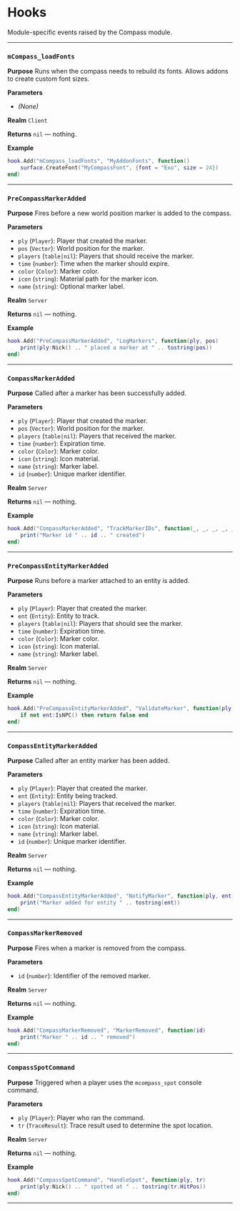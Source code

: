 # Hooks
Module-specific events raised by the Compass module.

---
### `mCompass_loadFonts`

**Purpose**
Runs when the compass needs to rebuild its fonts. Allows addons to create custom font sizes.

**Parameters**

* *(None)*

**Realm**
`Client`

**Returns**
`nil` — nothing.

**Example**

```lua
hook.Add("mCompass_loadFonts", "MyAddonFonts", function()
    surface.CreateFont("MyCompassFont", {font = "Exo", size = 24})
end)
```

---

### `PreCompassMarkerAdded`

**Purpose**
Fires before a new world position marker is added to the compass.

**Parameters**

* `ply` (`Player`): Player that created the marker.
* `pos` (`Vector`): World position for the marker.
* `players` (`table|nil`): Players that should receive the marker.
* `time` (`number`): Time when the marker should expire.
* `color` (`Color`): Marker color.
* `icon` (`string`): Material path for the marker icon.
* `name` (`string`): Optional marker label.

**Realm**
`Server`

**Returns**
`nil` — nothing.

**Example**

```lua
hook.Add("PreCompassMarkerAdded", "LogMarkers", function(ply, pos)
    print(ply:Nick() .. " placed a marker at " .. tostring(pos))
end)
```

---

### `CompassMarkerAdded`

**Purpose**
Called after a marker has been successfully added.

**Parameters**

* `ply` (`Player`): Player that created the marker.
* `pos` (`Vector`): World position for the marker.
* `players` (`table|nil`): Players that received the marker.
* `time` (`number`): Expiration time.
* `color` (`Color`): Marker color.
* `icon` (`string`): Icon material.
* `name` (`string`): Marker label.
* `id` (`number`): Unique marker identifier.

**Realm**
`Server`

**Returns**
`nil` — nothing.

**Example**

```lua
hook.Add("CompassMarkerAdded", "TrackMarkerIDs", function(_, _, _, _, _, _, _, id)
    print("Marker id " .. id .. " created")
end)
```

---

### `PreCompassEntityMarkerAdded`

**Purpose**
Runs before a marker attached to an entity is added.

**Parameters**

* `ply` (`Player`): Player that created the marker.
* `ent` (`Entity`): Entity to track.
* `players` (`table|nil`): Players that should see the marker.
* `time` (`number`): Expiration time.
* `color` (`Color`): Marker color.
* `icon` (`string`): Icon material.
* `name` (`string`): Marker label.

**Realm**
`Server`

**Returns**
`nil` — nothing.

**Example**

```lua
hook.Add("PreCompassEntityMarkerAdded", "ValidateMarker", function(ply, ent)
    if not ent:IsNPC() then return false end
end)
```

---

### `CompassEntityMarkerAdded`

**Purpose**
Called after an entity marker has been added.

**Parameters**

* `ply` (`Player`): Player that created the marker.
* `ent` (`Entity`): Entity being tracked.
* `players` (`table|nil`): Players that received the marker.
* `time` (`number`): Expiration time.
* `color` (`Color`): Marker color.
* `icon` (`string`): Icon material.
* `name` (`string`): Marker label.
* `id` (`number`): Unique marker identifier.

**Realm**
`Server`

**Returns**
`nil` — nothing.

**Example**

```lua
hook.Add("CompassEntityMarkerAdded", "NotifyMarker", function(ply, ent)
    print("Marker added for entity " .. tostring(ent))
end)
```

---

### `CompassMarkerRemoved`

**Purpose**
Fires when a marker is removed from the compass.

**Parameters**

* `id` (`number`): Identifier of the removed marker.

**Realm**
`Server`

**Returns**
`nil` — nothing.

**Example**

```lua
hook.Add("CompassMarkerRemoved", "MarkerRemoved", function(id)
    print("Marker " .. id .. " removed")
end)
```

---

### `CompassSpotCommand`

**Purpose**
Triggered when a player uses the `mcompass_spot` console command.

**Parameters**

* `ply` (`Player`): Player who ran the command.
* `tr` (`TraceResult`): Trace result used to determine the spot location.

**Realm**
`Server`

**Returns**
`nil` — nothing.

**Example**

```lua
hook.Add("CompassSpotCommand", "HandleSpot", function(ply, tr)
    print(ply:Nick() .. " spotted at " .. tostring(tr.HitPos))
end)
```
---
